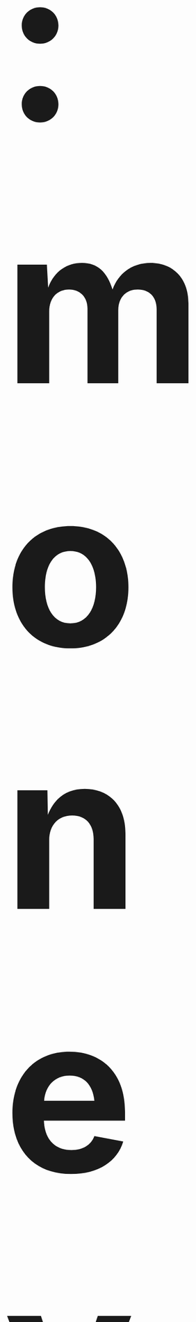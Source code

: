 <h1 id='top' style="font-size:500px;">:money_with_wings: Final_K8s_65130496 :money_with_wings:</h1>

This project repository contains the necessary configurations for deploying a web application using Kubernetes and Docker within the Azure cloud environment. Below you'll find detailed explanations of each component included in this repository.

<h1 id='top' style="font-size:500px;"> Web Application Details </h1>
The web application serves as a personal academic platform and includes:

- <h2> Root Endpoint ("/"): </h2> Displays name, ID, a photo, and links to detailed pages such as "My Research" and "My Research Plan".
- <h2> My Research Page ("/myresearch"):</h2> Provides detailed information about ongoing research projects.

   - link ของ Github ที่เก็บ Repository : https://github.com/jinnygym/Final_K8s_65130496
   - Code ของ Web ที่เขียนขึ้น : "/" แสดงชื่อ เลขที่ รูป ลิ้งชื่อ My Research ที่เปิดหน้า "/myresearch"  และลิ้ง "My Research Plan"

- <h2> YAML ไฟล์ของ Dockerfile ที่ใช้สร้างต่างๆ </h2>
   
   - Dockerfile ที่รวมอยู่ในที่เก็บนี้ระบุสภาพแวดล้อมและความต้องการที่จำเป็นในการรันแอปพลิเคชันภายในคอนเทนเนอร์ Docker 

- <h2> YAML ไฟล์ของ K8s ที่ใช้ deployment, volume และ Service </h2>
   
   - ขั้นตอนการสร้าง K8 ที่แสดงรายละเอียดการดำเนินการให้ครบถ้วน
- <h2> การกำหนดค่าบริการ Kubernetes : ไฟล์: service.yaml </h2>
   - วัตถุประสงค์: ไฟล์นี้กำหนดบริการ Kubernetes ที่ช่วยให้สามารถจัดการการเข้าถึงเน็ตเวิร์กไปยัง pods ของแอปพลิเคชันตามตัวเลือกและป้ายกำกับที่กำหนด <br>
   - ประเภท: LoadBalancer เพื่อกระจายการเข้าถึงเครือข่ายที่เข้ามา <br>
   - 80: พอร์ตการเข้าถึงภายนอก (HTTP) <br>
   - TargetPort 8080: พอร์ตแอปพลิเคชันภายใน <br>
   - ลิ้งค์ของ บริการที่สร้างขึ้น โดยเปิดไว้ ถึง วันที่ 20 พฤษภาคม เวลา 23.00 Service URL: http://4.145.182.156/ 
